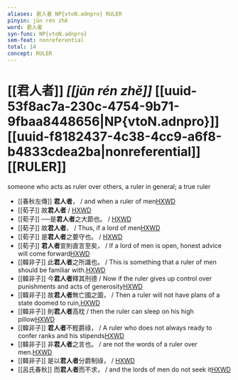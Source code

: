 ```yaml
---
aliases: 君人者 NP{vtoN.adnpro} RULER
pinyin: jūn rén zhě
word: 君人者
syn-func: NP{vtoN.adnpro}
sem-feat: nonreferential
total: 14
concept: RULER 
---
```

# [[君人者]] *[[jūn rén zhě]]*  [[uuid-53f8ac7a-230c-4754-9b71-9fbaa8448656|NP{vtoN.adnpro}]] [[uuid-f8182437-4c38-4cc9-a6f8-b4833cdea2ba|nonreferential]] [[RULER]]
someone who acts as ruler over others, a ruler in general; a true ruler
 - [[春秋左傳]] **君人者**， / and when a ruler of men[HXWD](https://hxwd.org/textview.html?location=KR1e0001_tls_001-70a.40)
 - [[荀子]] 故**君人者** / [HXWD](https://hxwd.org/textview.html?location=KR3a0002_tls_009-6a.2)
 - [[荀子]] ──是**君人者**之大節也。
                     / [HXWD](https://hxwd.org/textview.html?location=KR3a0002_tls_009-6a.6)
 - [[荀子]] 故**君人者**、 / Thus, if a lord of men[HXWD](https://hxwd.org/textview.html?location=KR3a0002_tls_011-11a.44)
 - [[荀子]] 是**君人者**之要守也。 / [HXWD](https://hxwd.org/textview.html?location=KR3a0002_tls_011-11a.77)
 - [[荀子]] **君人者**宣則直言至矣， / If a lord of men is open, honest advice will come forward[HXWD](https://hxwd.org/textview.html?location=KR3a0002_tls_021-13a.15)
 - [[韓非子]] 此**君人者**之所識也。 / This is something that a ruler of men should be familiar with.[HXWD](https://hxwd.org/textview.html?location=KR3c0005_tls_004-7a.5)
 - [[韓非子]] 今**君人者**釋其刑德 / Now if the ruler gives up control over punishments and acts of generosity[HXWD](https://hxwd.org/textview.html?location=KR3c0005_tls_007-5a.4)
 - [[韓非子]] 故**君人者**無亡國之圖， / Then a ruler will not have plans of a state doomed to ruin,[HXWD](https://hxwd.org/textview.html?location=KR3c0005_tls_026-18a.6)
 - [[韓非子]] 則**君人者**高枕 / then the ruler can sleep on his high pillow[HXWD](https://hxwd.org/textview.html?location=KR3c0005_tls_026-4a.5)
 - [[韓非子]] **君人者**不輕爵祿， / A ruler who does not always ready to confer ranks and his stipends[HXWD](https://hxwd.org/textview.html?location=KR3c0005_tls_027-15a.2)
 - [[韓非子]] 非**君人者**之言也。 / are not the words of a ruler over men.[HXWD](https://hxwd.org/textview.html?location=KR3c0005_tls_037-28a.4)
 - [[韓非子]] 是以**君人者**分爵制祿， / [HXWD](https://hxwd.org/textview.html?location=KR3c0005_tls_055-1a.5)
 - [[呂氏春秋]] 而**君人者**而不求， / and the lords of men do not seek it[HXWD](https://hxwd.org/textview.html?location=KR3j0009_tls_022-24a.29)